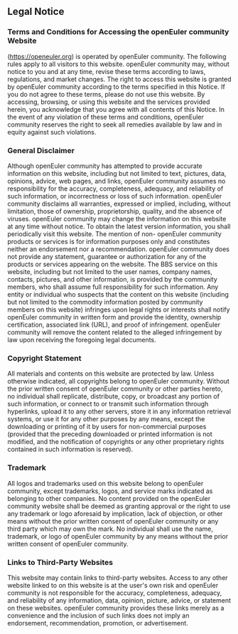 ## Legal Notice 

### Terms and Conditions for Accessing the openEuler community Website 

(https://openeuler.org) is operated by openEuler community. The following rules apply to all visitors to this website. openEuler community may, without notice to you and at any time, revise these terms according to laws, regulations, and market changes. The right to access this website is granted by openEuler community according to the terms specified in this Notice. If you do not agree to these terms, please do not use this website. By accessing, browsing, or using this website and the services provided herein, you acknowledge that you agree with all contents of this Notice. In the event of any violation of these terms and conditions, openEuler community reserves the right to seek all remedies available by law and in equity against such violations.

### General Disclaimer 

Although openEuler community has attempted to provide accurate information on this website, including but not limited to text, pictures, data, opinions, advice, web pages, and links, openEuler community assumes no responsibility for the accuracy, completeness, adequacy, and reliability of such information, or incorrectness or loss of such information. openEuler community disclaims all warranties, expressed or implied, including, without limitation, those of ownership, proprietorship, quality, and the absence of viruses. openEuler community may change the information on this website at any time without notice. To obtain the latest version information, you shall periodically visit this website. The mention of non- openEuler community products or services is for information purposes only and constitutes neither an endorsement nor a recommendation. openEuler community does not provide any statement, guarantee or authorization for any of the products or services appearing on the website. The BBS service on this website, including but not limited to the user names, company names, contacts, pictures, and other information, is provided by the community members, who shall assume full responsibility for such information. Any entity or individual who suspects that the content on this website (including but not limited to the commodity information posted by community members on this website) infringes upon legal rights or interests shall notify openEuler community in written form and provide the identity, ownership certification, associated link (URL), and proof of infringement. openEuler community will remove the content related to the alleged infringement by law upon receiving the foregoing legal documents. 

### Copyright Statement 

All materials and contents on this website are protected by law. Unless otherwise indicated, all copyrights belong to openEuler community. Without the prior written consent of openEuler community or other parties hereto, no individual shall replicate, distribute, copy, or broadcast any portion of such information, or connect to or transmit such information through hyperlinks, upload it to any other servers, store it in any information retrieval systems, or use it for any other purposes by any means, except the downloading or printing of it by users for non-commercial purposes (provided that the preceding downloaded or printed information is not modified, and the notification of copyrights or any other proprietary rights contained in such information is reserved). 

### Trademark 

All logos and trademarks used on this website belong to openEuler community, except trademarks, logos, and service marks indicated as belonging to other companies. No content provided on the openEuler community website shall be deemed as granting approval or the right to use any trademark or logo aforesaid by implication, lack of objection, or other means without the prior written consent of openEuler community or any third party which may own the mark. No individual shall use the name, trademark, or logo of openEuler community by any means without the prior written consent of openEuler community. 

### Links to Third-Party Websites 

This website may contain links to third-party websites. Access to any other website linked to on this website is at the user's own risk and openEuler community is not responsible for the accuracy, completeness, adequacy, and reliability of any information, data, opinion, picture, advice, or statement on these websites. openEuler community provides these links merely as a convenience and the inclusion of such links does not imply an endorsement, recommendation, promotion, or advertisement. 

<br/> 
